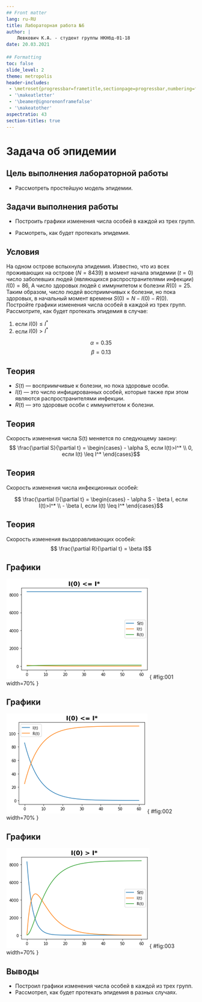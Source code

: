 ```yaml
---
## Front matter
lang: ru-RU
title: Лабораторная работа №6
author: |
	Левкович К.А. - студент группы НКНбд-01-18
date: 20.03.2021

## Formatting
toc: false
slide_level: 2
theme: metropolis
header-includes: 
 - \metroset{progressbar=frametitle,sectionpage=progressbar,numbering=fraction}
 - '\makeatletter'
 - '\beamer@ignorenonframefalse'
 - '\makeatother'
aspectratio: 43
section-titles: true
---
```


# Задача об эпидемии

## Цель выполнения лабораторной работы

- Рассмотреть простейшую модель эпидемии.

## Задачи выполнения работы

- Построить графики изменения числа особей в каждой из трех групп.

- Расмотреть, как будет протекать эпидемия.

## Условия

На одном острове вспыхнула эпидемия. Известно, что из всех проживающих на острове $(N=8439)$ в момент начала эпидемии $(t=0)$ число заболевших людей
(являющихся распространителями инфекции) $I(0)=86$, А число здоровых людей с
иммунитетом к болезни $R(0)=25$. Таким образом, число людей восприимчивых к
болезни, но пока здоровых, в начальный момент времени $S(0)=N-I(0)- R(0)$.  
Постройте графики изменения числа особей в каждой из трех групп.
Рассмотрите, как будет протекать эпидемия в случае:  
1. если $I(0) \leq I^*$  
2. если $I(0) > I^*$

$$ \alpha = 0.35 $$
$$ \beta = 0.13 $$

## Теория

- $S(t)$ — восприимчивые к болезни, но пока здоровые особи.
- $I(t)$ — это число инфицированных особей, которые также при этом являются распространителями инфекции.
- $R(t)$ — это здоровые особи с иммунитетом к болезни. 

## Теория

Cкорость изменения числа S(t) меняется по следующему закону:
$$ \frac{\partial S}{\partial t} = \begin{cases} - \alpha S, если I(t)>I^* \\ 0, если I(t) \leq I^* \end{cases}$$

## Теория

Скорость изменения числа инфекционных особей:

$$ \frac{\partial I}{\partial t} = \begin{cases} - \alpha S - \beta I, если I(t)>I^* \\ - \beta I, если I(t) \leq I^* \end{cases}$$

## Теория

Скорость изменения выздоравливающих особей:
$$ \frac{\partial R}{\partial t} = \beta I$$

## Графики

![Первый случай](image/первый.png){ #fig:001 width=70% }

## Графики

![Первый случай без S(0)](image/первый_1.png){ #fig:002 width=70% }

## Графики

![Второй случай](image/второй.png){ #fig:003 width=70% }

## Выводы

- Построил графики изменения числа особей в каждой из трех групп.
- Рассмотрел, как будет протекать эпидемия в разных случаях.